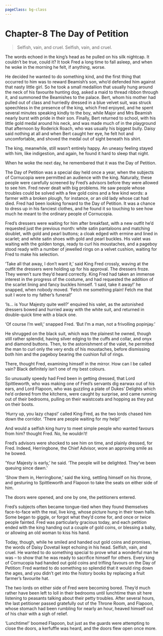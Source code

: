 ```yaml
---
pageClass: bg-class
---
```


# Chapter-8 The Day of Petition

> Selfish, vain, and cruel. Selfish, vain, and cruel.

The words echoed in the king’s head as he pulled on his silk nightcap. It couldn’t be true, could it? It took Fred a long time to fall asleep, and when he woke in the morning he felt, if anything, worse.

He decided he wanted to do something kind, and the first thing that occurred to him was to reward Beamish’s son, who’d defended him against that nasty little girl. So he took a small medallion that usually hung around the neck of his favourite hunting dog, asked a maid to thread ribbon through it, and summoned the Beamishes to the palace. Bert, whom his mother had pulled out of class and hurriedly dressed in a blue velvet suit, was struck speechless in the presence of the king, which Fred enjoyed, and he spent several minutes speaking kindly to the boy, while Major and Mrs Beamish nearly burst with pride in their son. Finally, Bert returned to school, with his little gold medal around his neck, and was made much of in the playground that afternoon by Roderick Roach, who was usually his biggest bully. Daisy said nothing at all and when Bert caught her eye, he felt hot and uncomfortable, and shoved the medal out of sight beneath his shirt.

The king, meanwhile, still wasn’t entirely happy. An uneasy feeling stayed with him, like indigestion, and again, he found it hard to sleep that night.

When he woke the next day, he remembered that it was the Day of Petition.

The Day of Petition was a special day held once a year, when the subjects of Cornucopia were permitted an audience with the king. Naturally, these people were carefully screened by Fred’s advisors before they were allowed to see him. Fred never dealt with big problems. He saw people whose troubles could be solved with a few gold coins and a few kind words: a farmer with a broken plough, for instance, or an old lady whose cat had died. Fred had been looking forward to the Day of Petition. It was a chance to dress up in his fanciest clothes, and he found it so touching to see how much he meant to the ordinary people of Cornucopia.

Fred’s dressers were waiting for him after breakfast, with a new outfit he’d requested just the previous month: white satin pantaloons and matching doublet, with gold and pearl buttons; a cloak edged with ermine and lined in scarlet; and white satin shoes with gold and pearl buckles. His valet was waiting with the golden tongs, ready to curl his moustaches, and a pageboy stood ready with a number of jewelled rings on a velvet cushion, waiting for Fred to make his selection.

‘Take all that away, I don’t want it,’ said King Fred crossly, waving at the outfit the dressers were holding up for his approval. The dressers froze. They weren’t sure they’d heard correctly. King Fred had taken an immense interest in the progress of the costume, and had requested the addition of the scarlet lining and fancy buckles himself. ‘I said, take it away!’ he snapped, when nobody moved. ‘Fetch me something plain! Fetch me that suit I wore to my father’s funeral!’

‘Is… is Your Majesty quite well?’ enquired his valet, as the astonished dressers bowed and hurried away with the white suit, and returned in double-quick time with a black one.

‘Of course I’m well,’ snapped Fred. ‘But I’m a man, not a frivolling popinjay.’

He shrugged on the black suit, which was the plainest he owned, though still rather splendid, having silver edging to the cuffs and collar, and onyx and diamond buttons. Then, to the astonishment of the valet, he permitted the man to curl only the very ends of his moustaches, before dismissing both him and the pageboy bearing the cushion full of rings.

There, thought Fred, examining himself in the mirror. How can I be called vain? Black definitely isn’t one of my best colours.

So unusually speedy had Fred been in getting dressed, that Lord Spittleworth, who was making one of Fred’s servants dig earwax out of his ears, and Lord Flapoon, who was guzzling a plate of Dukes’ Delights which he’d ordered from the kitchens, were caught by surprise, and came running out of their bedrooms, pulling on their waistcoats and hopping as they put on their boots.

‘Hurry up, you lazy chaps!’ called King Fred, as the two lords chased him down the corridor. ‘There are people waiting for my help!’

And would a selfish king hurry to meet simple people who wanted favours from him? thought Fred. No, he wouldn’t!

Fred’s advisors were shocked to see him on time, and plainly dressed, for Fred. Indeed, Herringbone, the Chief Advisor, wore an approving smile as he bowed.

‘Your Majesty is early,’ he said. ‘The people will be delighted. They’ve been queuing since dawn.’

‘Show them in, Herringbone,’ said the king, settling himself on his throne, and gesturing to Spittleworth and Flapoon to take the seats on either side of him.

The doors were opened, and one by one, the petitioners entered.

Fred’s subjects often became tongue-tied when they found themselves face-to-face with the real, live king, whose picture hung in their town halls. Some began to giggle, or forgot what they’d come for, and once or twice people fainted. Fred was particularly gracious today, and each petition ended with the king handing out a couple of gold coins, or blessing a baby, or allowing an old woman to kiss his hand.

Today, though, while he smiled and handed out gold coins and promises, the words of Daisy Dovetail kept echoing in his head. Selfish, vain, and cruel. He wanted to do something special to prove what a wonderful man he was – to show that he was ready to sacrifice himself for others. Every king of Cornucopia had handed out gold coins and trifling favours on the Day of Petition: Fred wanted to do something so splendid that it would ring down the ages, and you didn’t get into the history books by replacing a fruit farmer’s favourite hat.

The two lords on either side of Fred were becoming bored. They’d much rather have been left to loll in their bedrooms until lunchtime than sit here listening to peasants talking about their petty troubles. After several hours, the last petitioner passed gratefully out of the Throne Room, and Flapoon, whose stomach had been rumbling for nearly an hour, heaved himself out of his chair with a sigh of relief.

‘Lunchtime!’ boomed Flapoon, but just as the guards were attempting to close the doors, a kerfuffle was heard, and the doors flew open once more.